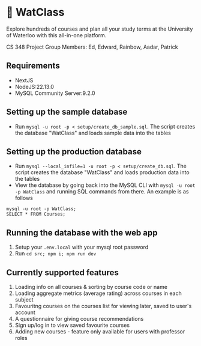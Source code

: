 # 🏫 WatClass

Explore hundreds of courses and plan all your study terms at the University of Waterloo with this all-in-one platform.

CS 348 Project Group Members: Ed, Edward, Rainbow, Aadar, Patrick

## Requirements

- NextJS
- NodeJS:22.13.0
- MySQL Community Server:9.2.0

## Setting up the sample database

- Run `mysql -u root -p < setup/create_db_sample.sql`. The script creates the database "WatClass" and loads sample data into the tables

## Setting up the production database

- Run `mysql --local_infile=1 -u root -p < setup/create_db.sql`. The script creates the database "WatClass" and loads production data into the tables
- View the database by going back into the MySQL CLI with `mysql -u root -p WatClass` and running SQL commands from there. An example is as follows

```
mysql -u root -p WatClass;
SELECT * FROM Courses;
```

## Running the database with the web app

1. Setup your `.env.local` with your mysql root password
2. Run `cd src; npm i; npm run dev`

## Currently supported features

1. Loading info on all courses & sorting by course code or name
2. Loading aggregate metrics (average rating) across courses in each subject
3. Favouritng courses on the courses list for viewing later, saved to user's account
4. A questionnaire for giving course recommendations
5. Sign up/log in to view saved favourite courses
6. Adding new courses - feature only available for users with professor roles
